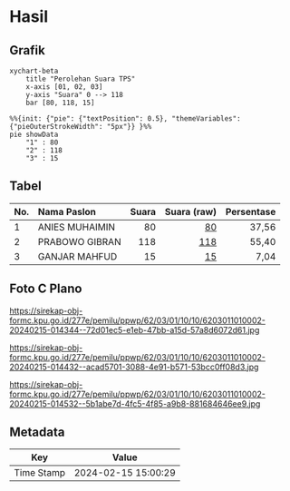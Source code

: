 # Hasil

## Grafik

```mermaid
xychart-beta
    title "Perolehan Suara TPS"
    x-axis [01, 02, 03]
    y-axis "Suara" 0 --> 118
    bar [80, 118, 15]
```

```mermaid
%%{init: {"pie": {"textPosition": 0.5}, "themeVariables": {"pieOuterStrokeWidth": "5px"}} }%%
pie showData
    "1" : 80
    "2" : 118
    "3" : 15
```

## Tabel

| No. | Nama Paslon    | Suara | Suara (raw) | Persentase |
|:--- |:-------------- | -----:| -----------:| ----------:|
| 1   | ANIES MUHAIMIN | 80    | [80][p-1]   | 37,56      |
| 2   | PRABOWO GIBRAN | 118   | [118][p-2]  | 55,40      |
| 3   | GANJAR MAHFUD  | 15    | [15][p-3]   | 7,04       |


[p-1]: https://github.com/gigit-pemilu/pemilu-2024-62-kalimantan-tengah/blob/main/pilpres/hitung-suara/sub/62-kalimantan-tengah/sub/03-kapuas/sub/01-selat/sub/1010-selat-dalam/sub/002-tps/sub/paslon-1.txt
[p-2]: https://github.com/gigit-pemilu/pemilu-2024-62-kalimantan-tengah/blob/main/pilpres/hitung-suara/sub/62-kalimantan-tengah/sub/03-kapuas/sub/01-selat/sub/1010-selat-dalam/sub/002-tps/sub/paslon-2.txt
[p-3]: https://github.com/gigit-pemilu/pemilu-2024-62-kalimantan-tengah/blob/main/pilpres/hitung-suara/sub/62-kalimantan-tengah/sub/03-kapuas/sub/01-selat/sub/1010-selat-dalam/sub/002-tps/sub/paslon-3.txt

## Foto C Plano

https://sirekap-obj-formc.kpu.go.id/277e/pemilu/ppwp/62/03/01/10/10/6203011010002-20240215-014344--72d01ec5-e1eb-47bb-a15d-57a8d6072d61.jpg

https://sirekap-obj-formc.kpu.go.id/277e/pemilu/ppwp/62/03/01/10/10/6203011010002-20240215-014432--acad5701-3088-4e91-b571-53bcc0ff08d3.jpg

https://sirekap-obj-formc.kpu.go.id/277e/pemilu/ppwp/62/03/01/10/10/6203011010002-20240215-014532--5b1abe7d-4fc5-4f85-a9b8-881684646ee9.jpg


## Metadata

| Key        | Value               |
| ---------- | ------------------- |
| Time Stamp | 2024-02-15 15:00:29 |



